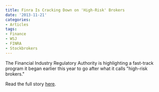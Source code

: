 ```yaml
---
title: Finra Is Cracking Down on 'High-Risk' Brokers
date: '2013-11-21'
categories:
- Articles
tags:
- Finance
- WSJ
- FINRA
- Stockbrokers
---
```


The Financial Industry Regulatory Authority is highlighting a fast-track program
it began earlier this year to go after what it calls "high-risk brokers."

Read the full story
[here](https://www.wsj.com/articles/finra-is-cracking-down-on-8216highrisk8217-brokers-1385075688).
